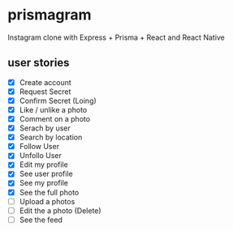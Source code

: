 # prismagram
Instagram clone with Express + Prisma + React and React Native


## user stories

- [X] Create account
- [X] Request Secret
- [X] Confirm Secret (Loing)
- [X] Like / unlike a photo
- [X] Comment on a photo
- [X] Serach by user
- [X] Search by location
- [X] Follow User
- [X] Unfollo User
- [X] Edit my profile
- [X] See user profile
- [X] See my profile
- [X] See the full photo
- [ ] Upload a photos
- [ ] Edit the a photo (Delete)
- [ ] See the feed